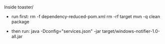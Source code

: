 Inside toaster/

- run first:
    rm -f dependency-reduced-pom.xml
    rm -rf target
    mvn -q clean package

- then run:
    java -Dconfig="services.json" -jar target/windows-notifier-1.0-all.jar
